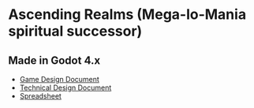 # Ascending Realms (Mega-lo-Mania spiritual successor)
## Made in Godot 4.x
- [Game Design Document](https://docs.google.com/document/d/1YuMb0jspNJ16INfu2PFJ2QQm9e9QnX7pS2QjNsDuEgE/edit?usp=sharing)
- [Technical Design Document](https://docs.google.com/document/d/1kUueWGfuSx5Vt7dlCqv4rmzoJN0SCK4go_ZR2YjJ_nY/edit?usp=sharing)
- [Spreadsheet](https://docs.google.com/spreadsheets/d/13e1aTX0KEafvcAdv0P4-qnZBBSa5RIfjcbm4KOlpiKw/edit?usp=sharing)

